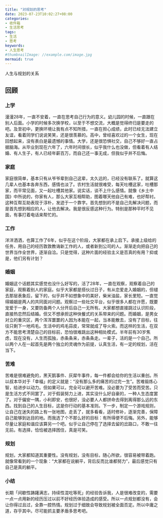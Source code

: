 ```yaml
---
title: "对规划的思考"
date: 2023-07-23T10:02:27+08:00
categories:
- 收件箱
- 生活思考
tags:
- 生活
- 思考
keywords:
- 人生思考
#thumbnailImage: //example.com/image.jpg
mermaid: true
---
```

人生与规划的关系
<!--more-->

## 回顾
### 上学
漫漫28年，一直不安着，一直在思考自己行为的意义。幼儿园的时候，一直跟在别人后面。小学的时候多次换学校，以至于不想交流，大概是觉得终归是要走的吧。及至初中，更换环境让我有点不知所措，一直在担心成绩，此时已经无法建立友谊，看着同学们说说笑笑，还是很羡慕的。高中，曾经喜欢过的一个女生，现在回想起来，没有表白是最遗憾的事情。大学，还是很恐惧社交，自己不够好一直占据脑海。从毕业到现在六年了，六年时间很长，似乎我什么也没做，但看着有人结婚、有人生子，有人已经年薪百万，而自己还一事无成，但我似乎并不后悔。
### 家庭
家庭很简单，基本只有从爷爷辈到自己这辈，太久远的，已经没有联系了。就算这几辈人也基本各奔东西，感情也淡了。农村生活就很难受，每天吐槽这家，吐槽那家，而平常见面，又一起吐槽其他家。说实话，谈不上什么感情。就像《乡土中国》中所说的，你家有人，那么大家互相帮助，图着哪天他自己有难，也好帮衬。这种互帮互助表现于淳朴，发迹于一个靠字。首先想到的不是自己先解决问题，而是首先想到相应的人，让他去解决。我是很反感这种行为。特别是那种平时不见面，有事打着电话来帮忙的。
### 工作
洋洋洒洒，也算工作了6年，似乎在这个阶段，大家都在承上启下。承接上级给的任务，用自己的经历敦敦教诲新工作的人，或者新到公司的人。渐渐走向把自己的世界当作全世界，逐渐自洽。只是觉得，这种片面的经验主义是否真的有用？抑或是，他们另有计划？
### 婚姻
婚姻这个话题其实感觉也没什么好写的，活了28年，一直在观察，观察着自己的家庭，观察着别人的家庭。似乎大家都是搭伙过日子，有从恋爱走入婚姻的，但褪去那层表象后，留下的，似乎并不如想象中的美好，柴米油盐，家长里短。一直觉得婚姻是两人的共同面对问题。观察过一些社交平台，似乎很多人都在许愿，既要宠爱于一身，又要防备两个人分开后自己一无所有。大家都想直接跳过认识阶段，直接热恋然后结婚。但又不想承担这种快餐式的关系带来的问题。而婚姻，是男女对立的重灾区，两个浑浑噩噩的人因为本能在一起，当本能散去，没有了目标，往往只剩下一地鸡毛。生活中的鸡毛蒜皮，常常就成了导火索。而这样的生活，在双方不能思考清楚自己的目标前，恐怕很难跳出这种相处模式。半年前有30岁焦虑，现在没有，人生而孤独，赤条条来，赤条条走。一辈子，活的是一个自己。所以两个人在一起首先是两个独立的灵魂作为前提，认真生活，有一定的规划，活在当下。
### 苦难
苦难是很难避免的，黑天鹅事件、灰犀牛事件，每一件都会给你的生活以重创。所以叔本华对于「幸福」的定义就是：“没有那么多的痛苦的过完一生”。苦难锻炼心智，给进步以动力。但如果可以，完全可以避开苦难。没必要为了受苦而受苦。只是生活方式不同罢了。对于假装努力上进，其实没什么好自豪的，一种人生态度罢了。对于偏安一隅，小利即安，也很好，没必要人人都拼命去得到离得那么远的东西。找到自己的人生目标，这是你行动的基本准则。下一步，制定一个游戏规则，让自己在迷失的路上有一张地图，走丢了，就多看看，适时修补，逐渐完善，保障自己能够到达目的地。而我选了个不那么好的目标：有所得便不后悔。另外，能够尽量让家庭和谐应该算另一个吧。似乎让自己停在了选择去留的岔路口，不敢一往无前。有选择，恰恰被选择困住，真是可笑。

### 规划
规划，大家都知道其重要性。没有规划，没有目标，随心所欲，很容易被带着跑。就像常看到的一个现象：“大家都在说躺平，背后反而比谁都努力”，最后感觉只有自己是真的躺平。

### 小结
长期「间歇性踌躇满志，持续性混吃等死」的经验告诉我，人是很难改变的，需要一点一点用新的经历压过以前不好经历体验造成的感受。所以一点规划都没有，会让你得过且过，全靠一腔热情。规划过于细致会导致规划被全面否定。所以中庸之道，存乎其中。尽可能抓主要矛盾多思考吧。


